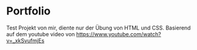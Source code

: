 # Portfolio

Test Projekt von mir, diente nur der Übung von HTML und CSS.
Basierend auf dem youtube video von https://www.youtube.com/watch?v=_xkSvufmjEs
